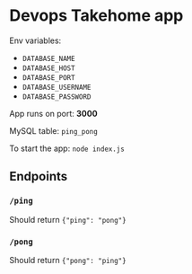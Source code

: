 # Devops Takehome app

Env variables:
 - `DATABASE_NAME`
 - `DATABASE_HOST`
 - `DATABASE_PORT`
 - `DATABASE_USERNAME`
 - `DATABASE_PASSWORD`
 
 App runs on port: **3000**
 
 MySQL table: `ping_pong`
 
 To start the app: `node index.js`
 
 ## Endpoints
 ### `/ping`
 Should return `{"ping": "pong"}`
 
 ### `/pong`
 Should return `{"pong": "ping"}`
